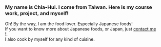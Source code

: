 ### My name is Chia-Hui. I come from Taiwan. Here is my course work, project, and myself!

Oh! By the way, I am the food lover. Especially Japanese foods!<br>
If you want to know more about Japanese foods, or Japan, just 
<a href="mailto:aenni0409@gmail.com?Subject=Hello%20again" target="_top">contact me</a> !.<br>
I also cook by myself for any kind of cuisine.
